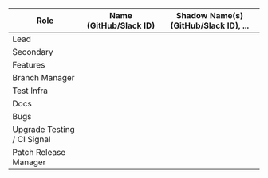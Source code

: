 |  **Role** | **Name** (**GitHub/Slack ID**)  | **Shadow Name(s) (GitHub/Slack ID), ...**
|  ------ | ------ | ------ |
|  Lead | | |
|  Secondary | | |
|  Features || |
|  Branch Manager | | |
|  Test Infra | | | |
|  Docs || |
|  Bugs | | | |
|  Upgrade Testing / CI Signal| | | |
| Patch Release Manager | | |
